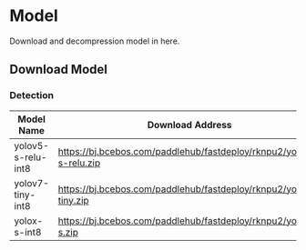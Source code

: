 # Model

Download and decompression model in here.

## Download Model

### Detection

| Model Name         | Download Address                                                    |
|--------------------|---------------------------------------------------------------------|
| yolov5-s-relu-int8 | https://bj.bcebos.com/paddlehub/fastdeploy/rknpu2/yolov5-s-relu.zip |
| yolov7-tiny-int8   | https://bj.bcebos.com/paddlehub/fastdeploy/rknpu2/yolov7-tiny.zip   |
| yolox-s-int8       | https://bj.bcebos.com/paddlehub/fastdeploy/rknpu2/yolox-s.zip       |